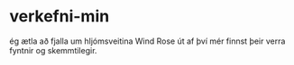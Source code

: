 # verkefni-min

ég ætla að fjalla um hljómsveitina Wind Rose út af því mér finnst þeir verra fyntnir og skemmtilegir.